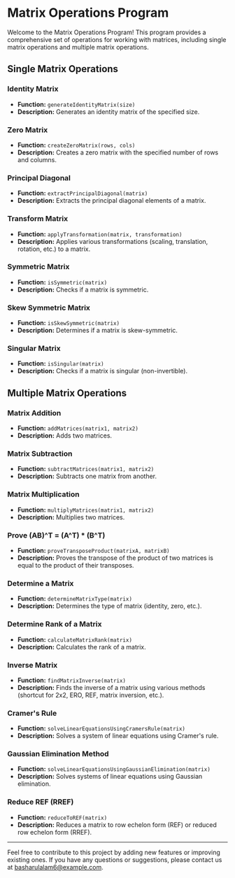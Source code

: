 # Matrix Operations Program

Welcome to the Matrix Operations Program! This program provides a comprehensive set of operations for working with matrices, including single matrix operations and multiple matrix operations.

## Single Matrix Operations

### Identity Matrix
- **Function:** `generateIdentityMatrix(size)`
- **Description:** Generates an identity matrix of the specified size.

### Zero Matrix
- **Function:** `createZeroMatrix(rows, cols)`
- **Description:** Creates a zero matrix with the specified number of rows and columns.

### Principal Diagonal
- **Function:** `extractPrincipalDiagonal(matrix)`
- **Description:** Extracts the principal diagonal elements of a matrix.

### Transform Matrix
- **Function:** `applyTransformation(matrix, transformation)`
- **Description:** Applies various transformations (scaling, translation, rotation, etc.) to a matrix.

### Symmetric Matrix
- **Function:** `isSymmetric(matrix)`
- **Description:** Checks if a matrix is symmetric.

### Skew Symmetric Matrix
- **Function:** `isSkewSymmetric(matrix)`
- **Description:** Determines if a matrix is skew-symmetric.

### Singular Matrix
- **Function:** `isSingular(matrix)`
- **Description:** Checks if a matrix is singular (non-invertible).

## Multiple Matrix Operations

### Matrix Addition
- **Function:** `addMatrices(matrix1, matrix2)`
- **Description:** Adds two matrices.

### Matrix Subtraction
- **Function:** `subtractMatrices(matrix1, matrix2)`
- **Description:** Subtracts one matrix from another.

### Matrix Multiplication
- **Function:** `multiplyMatrices(matrix1, matrix2)`
- **Description:** Multiplies two matrices.

### Prove (AB)^T = (A^T) * (B^T)
- **Function:** `proveTransposeProduct(matrixA, matrixB)`
- **Description:** Proves the transpose of the product of two matrices is equal to the product of their transposes.

### Determine a Matrix
- **Function:** `determineMatrixType(matrix)`
- **Description:** Determines the type of matrix (identity, zero, etc.).

### Determine Rank of a Matrix
- **Function:** `calculateMatrixRank(matrix)`
- **Description:** Calculates the rank of a matrix.

### Inverse Matrix
- **Function:** `findMatrixInverse(matrix)`
- **Description:** Finds the inverse of a matrix using various methods (shortcut for 2x2, ERO, REF, matrix inversion, etc.).

### Cramer's Rule
- **Function:** `solveLinearEquationsUsingCramersRule(matrix)`
- **Description:** Solves a system of linear equations using Cramer's rule.

### Gaussian Elimination Method
- **Function:** `solveLinearEquationsUsingGaussianElimination(matrix)`
- **Description:** Solves systems of linear equations using Gaussian elimination.

### Reduce REF (RREF)
- **Function:** `reduceToREF(matrix)`
- **Description:** Reduces a matrix to row echelon form (REF) or reduced row echelon form (RREF).

---

Feel free to contribute to this project by adding new features or improving existing ones. If you have any questions or suggestions, please contact us at basharulalam6@example.com.
